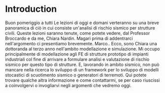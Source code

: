 # Introduction
Buon pomeriggio a tutti
Le lezioni di oggi e domani verteranno su una breve panoramica di ciò in cui consiste un'analisi di rischio sismico per strutture civili.
Queste lezioni saranno tenute, come potete vedere, dal Professor Broccardo e da me, Chiara Nardin. 
Magari prima di addentrarci nell'argomento ci presentiamo brevemente.
Marco..
Ecco, sono Chiara una dottoranda al terzo anno nell'ambito modellazione e simulazione. Mi occupo principalmente di modellazione agli FE di strutture prototipo di impianti industriali col fine di arrivare a formulare analisi e valutazione di rischio sismico per questo tipo di strutture. E, lavorando in ambito sismico, non può mancare nella ricerca lo sviluppo di un framework per lo sviluppo di modelli stocastici di scuotimento sismico o generatori di terremoti.
Qui potete trovare qualche altra informazione e come contattarmi, se per caso riuscissi a coinvolgervi o invogliarvi negli argomenti che vedremo oggi.
